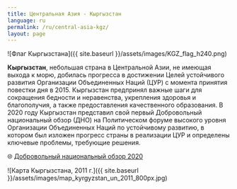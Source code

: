 ```yaml
---
title: Центральная Азия - Кыргызстан
language: ru
permalink: /ru/central-asia-kgz/
layout: page
---
```


![Флаг Кыргызстана]({{ site.baseurl }}/assets/images/KGZ_flag_h240.png) 

**Кыргызстан**, небольшая страна в Центральной Азии, не имеющая выхода к морю, добилась прогресса в достижении Целей устойчивого развития Организации Объединенных Наций (ЦУР) с момента принятия повестки дня в 2015. Кыргызстан предпринял важные шаги для сокращения бедности и неравенства, укрепления здоровья и благополучия, а также предоставления качественного образования. В 2020 году Кыргызстан представил свой первый Добровольный национальный обзор (ДНО) на Политическом форуме высокого уровня Организации Объединенных Наций по устойчивому развитию, в котором был изложен прогресс страны в реализации ЦУР и определены ключевые проблемы, требующие решения.

🌐 [Добровольный национальный обзор 2020](https://hlpf.un.org/countries/kyrgyzstan/voluntary-national-review-2020)

![Карта Кыргызстана, 2011 г.]({{ site.baseurl }}/assets/images/map_kyrgyzstan_un_2011_800px.jpg)